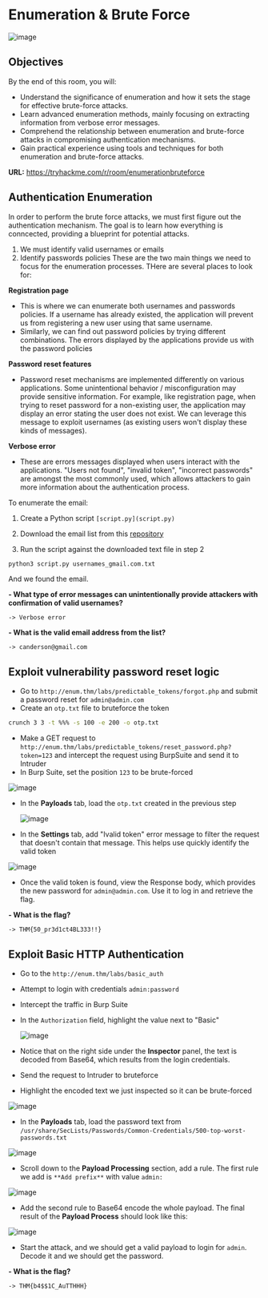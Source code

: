 # Enumeration & Brute Force

![image](https://github.com/user-attachments/assets/a9f303e9-3636-4cd1-8d78-2baf824c04e4)

## Objectives
By the end of this room, you will:
- Understand the significance of enumeration and how it sets the stage for effective brute-force attacks.
- Learn advanced enumeration methods, mainly focusing on extracting information from verbose error messages.
- Comprehend the relationship between enumeration and brute-force attacks in compromising authentication mechanisms.
- Gain practical experience using tools and techniques for both enumeration and brute-force attacks.

**URL:** https://tryhackme.com/r/room/enumerationbruteforce

## Authentication Enumeration
In order to perform the brute force attacks, we must first figure out the authentication mechanism. The goal is to learn how everything is conncected, providing a blueprint for potential attacks.
  1. We must identify valid usernames or emails
  2. Identify passwords policies
These are the two main things we need to focus for the enumeration processes.
THere are several places to look for:

**Registration page**
- This is where we can enumerate both usernames and passwords policies. If a username has already existed, the application will prevent us from registering a new user using that same username.
- Similarly, we can find out password policies by trying different combinations. The errors displayed by the applications provide us with the password policies

**Password reset features**
- Password reset mechanisms are implemented differently on various applications. Some unintentional behavior / misconfiguration may provide sensitive information. For example, like registration page, when trying to reset password for a non-existing user, the application may display an error stating the user does not exist. We can leverage this message to exploit usernames (as existing users won't display these kinds of messages).

**Verbose error**
- These are errors messages displayed when users interact with the applications. "Users not found", "invalid token", "incorrect passwords" are amongst the most commonly used, which allows attackers to gain more information about the authentication process.

To enumerate the email:
1. Create a Python script `[script.py](script.py)`


2. Download the email list from this [repository](https://github.com/nyxgeek/username-lists/blob/master/usernames-top100/usernames_gmail.com.txt)
3. Run the script against the downloaded text file in step 2
```bash
python3 script.py usernames_gmail.com.txt
```
And we found the email.

**- What type of error messages can unintentionally provide attackers with confirmation of valid usernames?**

`-> Verbose error`

**- What is the valid email address from the list?**

`-> canderson@gmail.com`

## Exploit vulnerability password reset logic
- Go to `http://enum.thm/labs/predictable_tokens/forgot.php` and submit a password reset for `admin@admin.com`
- Create an `otp.txt` file to bruteforce the token
```bash
crunch 3 3 -t %%% -s 100 -e 200 -o otp.txt
```
- Make a GET request to `http://enum.thm/labs/predictable_tokens/reset_password.php?token=123` and intercept the request using BurpSuite and send it to Intruder
- In Burp Suite, set the position `123` to be brute-forced
  
![image](https://github.com/user-attachments/assets/4b5e054d-d61c-4cbe-b5e6-c77793d2d68d)

- In the **Payloads** tab, load the `otp.txt` created in the previous step

  ![image](https://github.com/user-attachments/assets/e227b679-6b35-4458-b1ca-964f1315134e)

- In the **Settings** tab, add "Ivalid token" error message to filter the request that doesn't contain that message. This helps use quickly identify the valid token

![image](https://github.com/user-attachments/assets/3013ba97-9f22-4cfd-8fd6-2026c616a7d0)

- Once the valid token is found, view the Response body, which provides the new password for `admin@admin.com`. Use it to log in and retrieve the flag.

**- What is the flag?**

`-> THM{50_pr3d1ct4BL333!!}`

## Exploit Basic HTTP Authentication
- Go to the `http://enum.thm/labs/basic_auth`
- Attempt to login with credentials `admin:password`
- Intercept the traffic in Burp Suite
- In the `Authorization` field, highlight the value next to "Basic"
  
  ![image](https://github.com/user-attachments/assets/23d443e4-ee36-4b3e-b2bc-107d9c9a849b)

- Notice that on the right side under the **Inspector** panel, the text is decoded from Base64, which results from the login credentials.
- Send the request to Intruder to bruteforce
- Highlight the encoded text we just inspected so it can be brute-forced

![image](https://github.com/user-attachments/assets/52bf6e33-783f-4b0c-a2a9-fa9099f07d11)

- In the **Payloads** tab, load the password text from `/usr/share/SecLists/Passwords/Common-Credentials/500-top-worst-passwords.txt`

![image](https://github.com/user-attachments/assets/8ff67250-1626-4e4f-b5c1-a244036dee56)

- Scroll down to the **Payload Processing** section, add a rule. The first rule we add is `**Add prefix**` with value `admin:`

![image](https://github.com/user-attachments/assets/5f84b029-efb9-4914-998c-afb604428226)

- Add the second rule to Base64 encode the whole payload. The final result of the  **Payload Process** should look like this:

![image](https://github.com/user-attachments/assets/637898fc-a2d6-450d-b8e0-82a1f6de3b55)

- Start the attack, and we should get a valid payload to login for `admin`. Decode it and we should get the password.

**- What is the flag?**

`-> THM{b4$$1C_AuTTHHH}`
